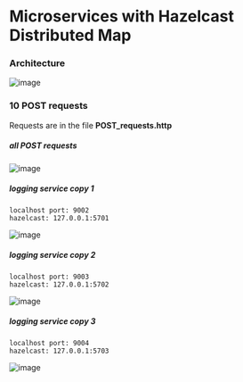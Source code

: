 # Microservices with Hazelcast Distributed Map

### Architecture
![image](https://user-images.githubusercontent.com/60771374/170538654-9d4c1514-0bb9-436f-885c-3705d4731e2c.png)

### 10 POST requests
Requests are in the file **POST_requests.http**

##### all POST requests
![image](https://user-images.githubusercontent.com/60771374/170539017-70c05506-9978-4beb-88ea-bd9096520f9f.png)

##### logging service copy 1
```
localhost port: 9002
hazelcast: 127.0.0.1:5701
```
![image](https://user-images.githubusercontent.com/60771374/170539620-cf0aa963-fccb-407e-a38c-88020fe1c03a.png)


##### logging service copy 2
```
localhost port: 9003
hazelcast: 127.0.0.1:5702
```
![image](https://user-images.githubusercontent.com/60771374/170539651-305251d0-6b56-444c-ab41-8173ec21d936.png)


##### logging service copy 3
```
localhost port: 9004
hazelcast: 127.0.0.1:5703
```
![image](https://user-images.githubusercontent.com/60771374/170539702-c1b1d9e0-17e8-4c9f-9993-2c71d3260d6b.png)

